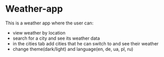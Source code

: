 # Weather-app

This is a weather app where the user can:
- view weather by location
- search for a city and see its weather data
- in the cities tab add cities that he can switch to and see their weather
- change theme(dark/light) and language(en, de, ua, pl, ru)